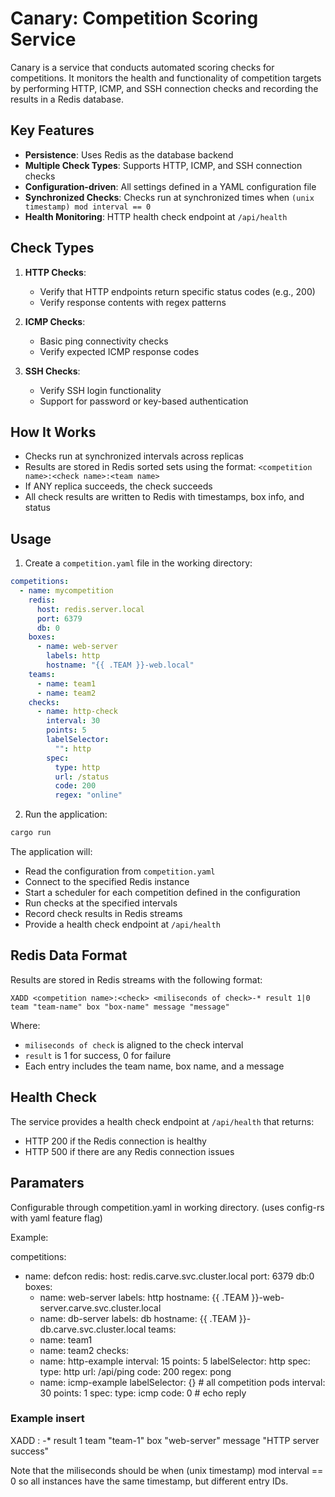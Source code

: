 # Canary: Competition Scoring Service

Canary is a service that conducts automated scoring checks for competitions. It monitors the health and functionality of competition targets by performing HTTP, ICMP, and SSH connection checks and recording the results in a Redis database.

## Key Features

* **Persistence**: Uses Redis as the database backend
* **Multiple Check Types**: Supports HTTP, ICMP, and SSH connection checks
* **Configuration-driven**: All settings defined in a YAML configuration file
* **Synchronized Checks**: Checks run at synchronized times when `(unix timestamp) mod interval == 0`
* **Health Monitoring**: HTTP health check endpoint at `/api/health`

## Check Types

1. **HTTP Checks**:
   * Verify that HTTP endpoints return specific status codes (e.g., 200)
   * Verify response contents with regex patterns

2. **ICMP Checks**:
   * Basic ping connectivity checks
   * Verify expected ICMP response codes

3. **SSH Checks**:
   * Verify SSH login functionality
   * Support for password or key-based authentication

## How It Works

* Checks run at synchronized intervals across replicas
* Results are stored in Redis sorted sets using the format: `<competition name>:<check name>:<team name>`
* If ANY replica succeeds, the check succeeds
* All check results are written to Redis with timestamps, box info, and status

## Usage

1. Create a `competition.yaml` file in the working directory:

```yaml
competitions:
  - name: mycompetition
    redis:
      host: redis.server.local
      port: 6379
      db: 0
    boxes:
      - name: web-server
        labels: http
        hostname: "{{ .TEAM }}-web.local"
    teams:
      - name: team1
      - name: team2
    checks:
      - name: http-check
        interval: 30
        points: 5
        labelSelector:
          "": http
        spec:
          type: http
          url: /status
          code: 200
          regex: "online"
```

2. Run the application:

```bash
cargo run
```

The application will:
- Read the configuration from `competition.yaml`
- Connect to the specified Redis instance
- Start a scheduler for each competition defined in the configuration
- Run checks at the specified intervals
- Record check results in Redis streams
- Provide a health check endpoint at `/api/health`

## Redis Data Format

Results are stored in Redis streams with the following format:

```
XADD <competition name>:<check> <miliseconds of check>-* result 1|0 team "team-name" box "box-name" message "message"
```

Where:
- `miliseconds of check` is aligned to the check interval
- `result` is 1 for success, 0 for failure
- Each entry includes the team name, box name, and a message

## Health Check

The service provides a health check endpoint at `/api/health` that returns:
- HTTP 200 if the Redis connection is healthy
- HTTP 500 if there are any Redis connection issues
## Paramaters
Configurable through competition.yaml in working directory. (uses config-rs with yaml feature flag)

Example:

competitions:
- name: defcon
  redis:
    host: redis.carve.svc.cluster.local
    port: 6379
    db:0
  boxes:
  - name: web-server
    labels: http
    hostname: {{ .TEAM }}-web-server.carve.svc.cluster.local
  - name: db-server
    labels: db
    hostname: {{ .TEAM }}-db.carve.svc.cluster.local
  teams:
  - name: team1
  - name: team2
  checks:
  - name: http-example 
    interval: 15
    points: 5
    labelSelector: http
    spec:
      type: http
      url: /api/ping
      code: 200
      regex: pong
  - name: icmp-example
    labelSelector: {} # all competition pods
    interval: 30
    points: 1
    spec:
      type: icmp
      code: 0 # echo reply


### Example insert

XADD <competition name>:<check> <miliseconds of check>-* result 1 team "team-1" box "web-server"  message "HTTP server success"

Note that the miliseconds should be when (unix timestamp) mod interval == 0 so all instances have the same timestamp, but different entry IDs.

